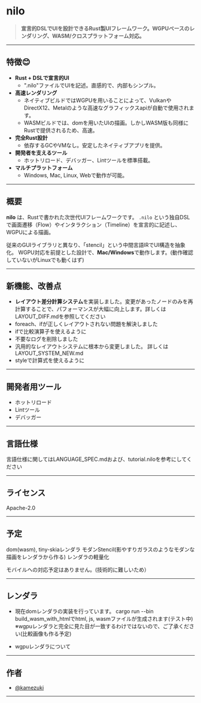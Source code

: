 # nilo

> **宣言的DSLでUIを設計できるRust製UIフレームワーク。WGPUベースのレンダリング、WASM/クロスプラットフォーム対応。**

---

## 特徴😊

- **Rust + DSLで宣言的UI**
  - ".nilo"ファイルでUIを記述。直感的で、内部もシンプル。
- **高速レンダリング** 
  - ネイティブビルドではWGPUを用いることによって、VulkanやDirectX12、Metalのような高速なグラフィックスapiが自動で使用されます。
  - WASMビルドでは、domを用いたUIの描画。しかしWASM版も同様にRustで提供されるため、高速。
- **完全Rust設計**
  - 依存するGCやVMなし。安定したネイティブアプリを提供。
- **開発者を支えるツール**
  - ホットリロード、デバッガー、Lintツールを標準搭載。
- **マルチプラットフォーム**
  - Windows, Mac, Linux, Webで動作が可能。
---

## 概要

**nilo** は、Rustで書かれた次世代UIフレームワークです。
`.nilo` という独自DSLで画面遷移（Flow）やインタラクション（Timeline）を宣言的に記述し、
WGPUによる描画。

従来のGUIライブラリと異なり、「stencil」という中間言語IRでUI構造を抽象化。
WGPU対応を前提とした設計で、**Mac/Windows**で動作します。(動作確認していないがLinuxでも動くはず)

---

## 新機能、改善点

* **レイアウト差分計算システム**を実装しました。変更があったノードのみを再計算することで、パフォーマンスが大幅に向上します。詳しくはLAYOUT_DIFF.mdを参照してください
* foreach、ifが正しくレイアウトされない問題を解決しました
* ifで比較演算子を使えるように
* 不要なログを削除しました
* 汎用的なレイアウトシステムに根本から変更しました。 詳しくはLAYOUT_SYSTEM_NEW.md
* styleで計算式を使えるように

---

## 開発者用ツール

* ホットリロード
* Lintツール
* デバッガー

--- 

## 言語仕様

言語仕様に関してはLANGUAGE_SPEC.mdおよび、tutorial.niloを参考にしてください

---

## ライセンス

Apache-2.0

---

## 予定

dom(wasm), tiny-skiaレンダラ 
モダンStencil(影やすりガラスのようなモダンな描画をレンダラから作る)
レンダラの軽量化


モバイルへの対応予定はありません。(技術的に難しいため）

---

## レンダラ

* 現在domレンダラの実装を行っています。
cargo run --bin build_wasm_with_htmlでhtml, js, wasmファイルが生成されます(テスト中)
※wgpuレンダラと完全に見た目が一致するわけではないので、ご了承ください(比較画像も作る予定)


* wgpuレンダラについて


---

## 作者

* [@kamezuki](https://github.com/kamezuki)

---

